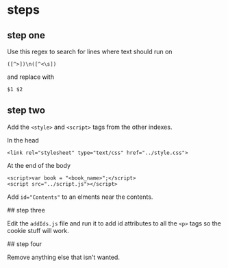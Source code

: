 # steps

## step one

Use this regex to search for lines where text should run on

`([^>])\n([^<\s])`

and replace with

`$1 $2`

## step two

Add the `<style>` and `<script>` tags from the other indexes.

In the head

```
<link rel="stylesheet" type="text/css" href="../style.css">
```

At the end of the body

```
<script>var book = "<book_name>";</script>
<script src="../script.js"></script>
```

Add `id="Contents"` to an elments near the contents.

## step three

Edit the `addIds.js` file and run it to add id attributes to all the `<p>` tags so the cookie stuff will work.

## step four

Remove anything else that isn't wanted.
